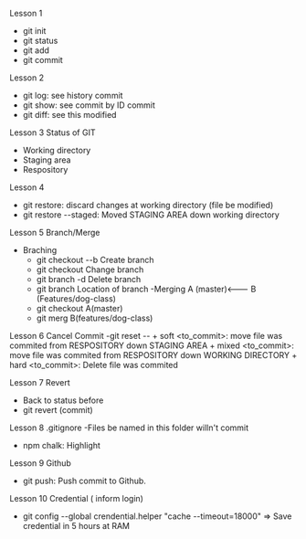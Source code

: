 Lesson 1
- git init
- git status
- git add
- git commit

Lesson 2 
- git log:  see history commit
- git show: see commit by ID commit
- git diff: see this modified

Lesson 3 Status of GIT
- Working directory
- Staging area
- Respository

Lesson 4
- git restore: discard changes at working directory (file be modified)
- git restore --staged: Moved STAGING AREA down working directory

Lesson 5 Branch/Merge
- Braching
	+ git checkout --b <branch> Create branch
	+ git checkout <branch>	Change branch
	+ git branch -d <branch> Delete branch
	+ git branch Location of branch
-Merging
	A (master)<--- B (Features/dog-class)
	+ git checkout A(master)
	+ git merg B(features/dog-class)

Lesson 6 Cancel Commit
-git reset --
	+ soft <to_commit>: move file was commited from RESPOSITORY down STAGING AREA 
	+ mixed <to_commit>: move file was commited from RESPOSITORY down WORKING DIRECTORY
	+ hard <to_commit>: Delete file was commited

Lesson 7 Revert 
- Back to status before
- git revert (commit)

Lesson 8 .gitignore
-Files be named in this folder willn't commit
- npm chalk: Highlight 

Lesson 9 Github 
- git push: Push commit to Github.

Lesson 10 Credential ( inform login)
- git config --global crendential.helper "cache --timeout=18000"
=> Save credential in 5 hours at RAM 
